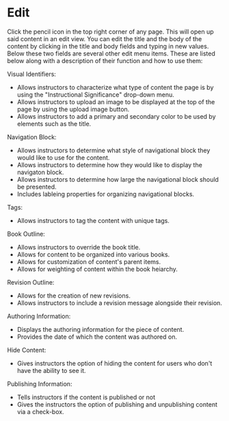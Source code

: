 Edit
==============
  
Click the pencil icon in the top right corner of any page. This will open up said content in an edit view. You can edit the title and the body of the content by clicking in the title and body fields and typing in new values. Below these two fields are several other edit menu items. These are listed below along with a description of their function and how to use them:

Visual Identifiers:
- Allows instructors to characterize what type of content the page is by using the "Instructional Significance" drop-down menu.
- Allows instructors to upload an image to be displayed at the top of the page by using the upload image button.
- Allows instructors to add a primary and secondary color to be used by elements such as the title.

Navigation Block:
- Allows instructors to determine what style of navigational block they would like to use for the content.
- Allows instructors to determine how they would like to display the navigaton block.
- Allows instructors to determine how large the navigational block should be presented.
- Includes lableing properties for organizing navigational blocks.

Tags:
- Allows instructors to tag the content with unique tags.

Book Outline:
- Allows instructors to override the book title.
- Allows for content to be organized into various books.
- Allows for customization of content's parent items.
- Allows for weighting of content within the book heiarchy. 

Revision Outline:
- Allows for the creation of new revisions.
- Allows instructors to include a revision message alongside their revision. 

Authoring Information:
- Displays the authoring information for the piece of content. 
- Provides the date of which the content was authored on. 

Hide Content: 
- Gives instructors the option of hiding the content for users who don't have the ability to see it.

Publishing Information:
- Tells instructors if the content is published or not
- Gives the instructors the option of publishing and unpublishing content via a check-box.
